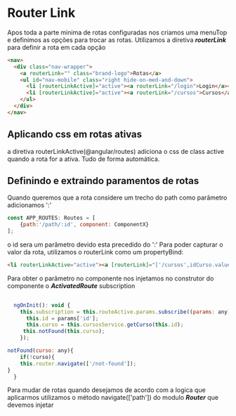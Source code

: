 # Router Link

Apos toda a parte minima de rotas configuradas nos criamos uma menuTop
e definimos as opções para trocar as rotas.
Utilizamos a diretiva ***routerLink*** para definir a rota em cada opção

~~~ html
<nav>
  <div class="nav-wrapper">
    <a routerLink="" class="brand-logo">Rotas</a>
    <ul id="nav-mobile" class="right hide-on-med-and-down">
      <li [routerLinkActive]="active"><a routerLink="/login">Login</a></li>
      <li [routerLinkActive]="active"><a routerLink="/cursos">Cursos</a></li>
    </ul>
  </div>
</nav>
~~~

## Aplicando css em rotas ativas

a diretiva routerLinkActive(@angular/routes) adiciona o css de class active quando a rota for a ativa.
Tudo de forma automática.

## Definindo e extraindo paramentos de rotas

Quando queremos que a rota considere um trecho do path como parâmetro adicionamos ':'

~~~ javascript
const APP_ROUTES: Routes = [
    {path:'/path/:id', component: ComponentX}
];
~~~

o id sera um parâmetro devido esta precedido do ':'
Para poder capturar o valor da rota, utilizamos o routerLink como um propertyBind:
~~~ html
<li routerLinkActive="active"><a [routerLink]="['/cursos',idCurso.value]">Cursos com id</a></li>
~~~


Para obter o parâmetro no componente nos injetamos no construtor do componente
o ***ActivatedRoute***
subscription 

~~~ javascript
 
  ngOnInit(): void {
    this.subscription = this.routeActive.params.subscribe((params: any)=>{
      this.id = params['id'];
      this.curso = this.cursosService.getCurso(this.id);
     this.notFound(this.curso);
    });

notFound(curso: any){
    if(!curso){
    this.router.navigate(['/not-found']);
}
  }
~~~

Para mudar de rotas quando desejamos de acordo com a logica que aplicarmos
utilizamos o método navigate(['path']) do modulo ***Router*** que devemos injetar
